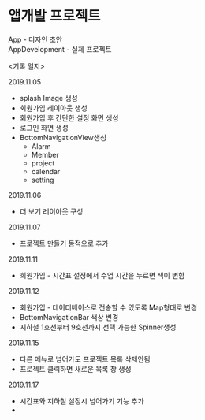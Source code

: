 # 앱개발 프로젝트
App - 디자인 초안<br>
AppDevelopment - 실제 프로젝트

<기록 일지><br>

2019.11.05
- splash Image 생성
- 회원가입 레이아웃 생성
- 회원가입 후 간단한 설정 화면 생성
- 로그인 화면 생성
- BottomNavigationView생성
  - Alarm
  - Member
  - project
  - calendar
  - setting


2019.11.06
- 더 보기 레이아웃 구성

2019.11.07
- 프로젝트 만들기 동적으로 추가

2019.11.11
- 회원가입 - 시간표 설정에서 수업 시간을 누르면 색이 변함

2019.11.12
- 회원가입 - 데이터베이스로 전송할 수 있도록 Map형태로 변경
- BottomNavigationBar 색상 변경
- 지하철 1호선부터 9호선까지 선택 가능한 Spinner생성

2019.11.15
- 다른 메뉴로 넘어가도 프로젝트 목록 삭제안됨
- 프로젝트 클릭하면 새로운 목록 창 생성

2019.11.17
- 시간표와 지하철 설정시 넘어가기 기능 추가
- 